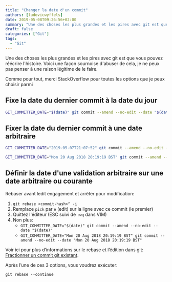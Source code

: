 ```yaml
---
title: "Changer la date d'un commit"
authors: [ludovicwyffels]
date: 2019-05-08T09:26:56+02:00
summary: "Une des choses les plus grandes et les pires avec git est que vous pouvez réécrire l'histoire. Voici une façon sournoise d'abuser de cela, je ne peux pas penser à une raison légitime de le faire."
draft: false
categories: ["Git"]
tags:
  - "Git"
---
```


Une des choses les plus grandes et les pires avec git est que vous pouvez réécrire l'histoire. Voici une façon sournoise d'abuser de cela, je ne peux pas penser à une raison légitime de le faire.

Comme pour tout, merci StackOverflow pour toutes les options que je peux choisir parmi

## Fixe la date du dernier commit à la date du jour

```bash
GIT_COMMITTER_DATE="$(date)" git commit --amend --no-edit --date "$(date)"
```

## Fixer la date du dernier commit à une date arbitraire

```bash
GIT_COMMITTER_DATE="2019-05-07T21:07:52" git commit --amend --no-edit --date "2019-05-07T21:07:52"
```

```bash
GIT_COMMITTER_DATE="Mon 20 Aug 2018 20:19:19 BST" git commit --amend --no-edit --date "Mon 20 Aug 2018 20:19:19 BST"
```

## Définir la date d'une validation arbitraire sur une date arbitraire ou courante

Rebaser avant ledit engagement et arrêter pour modification:

1. `git rebase <commit-hash>^ -i`
2. Remplace `pick` par `e` (edit) sur la ligne avec ce commit (le premier)
3. Quittez l'éditeur (ESC suivi de `:wq` dans VIM)
4. Non plus:
    - `GIT_COMMITTER_DATE="$(date)" git commit --amend --no-edit --date "$(date)"`
    - `GIT_COMMITTER_DATE="Mon 20 Aug 2018 20:19:19 BST" git commit --amend --no-edit --date "Mon 20 Aug 2018 20:19:19 BST"`

Voir ici pour plus d’informations sur le rebase et l’édition dans git: [Fractionner un commit git existant](/git-splitExistingCommit/).

Après l’une de ces 3 options, vous voudrez exécuter:

```git
git rebase --continue
```
